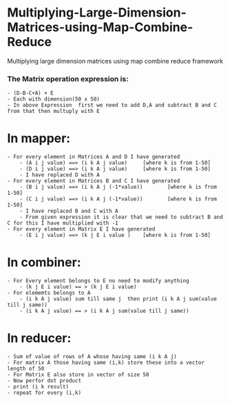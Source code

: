 # Multiplying-Large-Dimension-Matrices-using-Map-Combine-Reduce
Multiplying large dimension matrices using map combine reduce framework
### The Matrix operation expression is:
	- (D-B-C+A) × E
	- Each with dimension(50 x 50)
	- In above Expression  first we need to add D,A and subtract B and C from that then multuply with E

# In mapper:
	- For every element in Matrices A and D I have generated
		- (A i j value) ==> (i k A j value) 	[where k is from 1-50]
		- (D i j value) ==> (i k A j value)		[where k is from 1-50]
		- I have replaced D with A
	- For every element in Matrices B and C I have generated
		- (B i j value) ==> (i k A j (-1*value))		[where k is from 1-50]
		- (C i j value) ==> (i k A j (-1*value))		[where k is from 1-50]
		- I have replaced B and C with A
		- From given expression it is clear that we need to subtract B and C for this I have multiplied with -1
	- For every element in Matrix E I have generated
		- (E i j value) ==> (k j E i value )	[where k is from 1-50]
# In combiner:
	- For Every element belongs to E no need to modify anything
		- (k j E i value) == > (k j E i value)
	- For elememts belongs to A
		- (i k A j value) sum till same j  then print (i k A j sum(value till j same))
		- (i k A j value) == > (i k A j sum(value till j same))

# In reducer:
	- Sum of value of rows of A whose having same (i k A j)
	- For matrix A those having same (i,k) store these into a vector length of 50
	- For Matrix E also store in vector of size 50
	- Now perfor dot product
	- print (i k result)
	- repeat for every (i,k)
